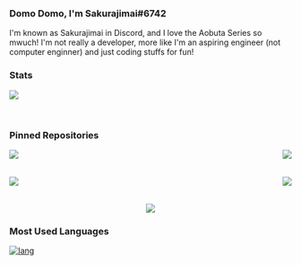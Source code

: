 ### Domo Domo, I'm Sakurajimai#6742

I'm known as Sakurajimai in Discord, and I love the Aobuta Series so mwuch!
I'm not really a developer, more like I'm an aspiring engineer (not computer enginner) and just coding stuffs for fun!

### Stats

<a href='https://github.com/maisans-maid/'> <img src='https://github-readme-stats.vercel.app/api?username=maisans-maid&count_private=true&show_icons=true&theme=nightowl'> </a>

<p></br></p>

### Pinned Repositories

<a href='https://github.com/maisans-maid/Mai'> <img align='left' src='https://github-readme-stats.vercel.app/api/pin/?username=maisans-maid&repo=Mai&theme=nightowl'> </a>

<a href='https://github.com/maisans-maid/mai.moe'> <img align='right' src='https://github-readme-stats.vercel.app/api/pin/?username=maisans-maid&repo=mai.moe&theme=nightowl'> </a>

<br /><br />

<a href='https://github.com/maisans-maid/AnimeQuiz'> <img align='left' src='https://github-readme-stats.vercel.app/api/pin/?username=maisans-maid&repo=AnimeQuiz&theme=nightowl'> </a>

<a href='https://github.com/maisans-maid/mai-docs'> <img align='right' src='https://github-readme-stats.vercel.app/api/pin/?username=maisans-maid&repo=mai-docs&theme=nightowl'> </a>

<br /> <br />

<p align='center'> <a href='https://github.com/maisans-maid/MaiSakurajima'> <img src='https://github-readme-stats.vercel.app/api/pin/?username=maisans-maid&repo=MaiSakurajima&theme=nightowl'> </a> </p>

### Most Used Languages

[![lang](https://github-readme-stats.vercel.app/api/top-langs/?username=maisans-maid&layout=compact)](https://github.com/maisans-maid/)


